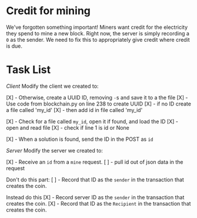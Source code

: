# Credit for mining

We've forgotten something important!  Miners want credit for the electricity they spend to mine a new block.  Right now, the server is simply recording a `0` as the sender.  We need to fix this to appropriately give credit where credit is due. 


# Task List

*Client*
Modify the client we created to:

[X] - Otherwise, create a UUID ID, removing `-`s and save it to a the file
    [X] - Use code from blockchain.py on line 238 to create UUID
    [X] - if no ID create a file called 'my_id'
    [X] - then add id in file called 'my_id'

[X] - Check for a file called `my_id`, open it if found, and load the ID
    [X] - open and read file
    [X] - check if line 1 is id or None 

[X] - When a solution is found, send the ID in the POST as `id`



*Server*
Modify the server we created to:

[X] - Receive an `id` from a `mine` request.
    [ ] - pull id out of json data in the request

Don't do this part:
[ ] - Record that ID as the `sender` in the transaction that creates the coin.

Instead do this
[X] - Record server ID as the `sender` in the transaction that creates the coin.
[X] - Record that ID as the `Recipient` in the transaction that creates the coin.


